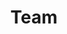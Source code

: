 ---
# Feel free to add content and custom Front Matter to this file.
# To modify the layout, see https://jekyllrb.com/docs/themes/#overriding-theme-defaults

title: Team
layout: builder

# Intro Begin
intro: true
intro_title: "We Know Why<br> You're Here"
intro_subtitle: "Meet The Team"
# Intro End

sections: team-grid,brands-two
---
